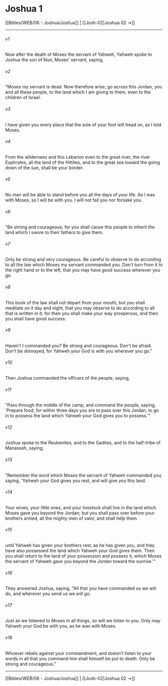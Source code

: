 # Joshua 1

[[Bibles/WEB/06 - Joshua/Joshua]] | [[Josh-02|Joshua 02 →]]
***



###### v1 
Now after the death of Moses the servant of Yahweh, Yahweh spoke to Joshua the son of Nun, Moses' servant, saying, 

###### v2 
"Moses my servant is dead. Now therefore arise, go across this Jordan, you and all these people, to the land which I am giving to them, even to the children of Israel. 

###### v3 
I have given you every place that the sole of your foot will tread on, as I told Moses. 

###### v4 
From the wilderness and this Lebanon even to the great river, the river Euphrates, all the land of the Hittites, and to the great sea toward the going down of the sun, shall be your border. 

###### v5 
No man will be able to stand before you all the days of your life. As I was with Moses, so I will be with you. I will not fail you nor forsake you. 

###### v6 
"Be strong and courageous; for you shall cause this people to inherit the land which I swore to their fathers to give them. 

###### v7 
Only be strong and very courageous. Be careful to observe to do according to all the law which Moses my servant commanded you. Don't turn from it to the right hand or to the left, that you may have good success wherever you go. 

###### v8 
This book of the law shall not depart from your mouth, but you shall meditate on it day and night, that you may observe to do according to all that is written in it; for then you shall make your way prosperous, and then you shall have good success. 

###### v9 
Haven't I commanded you? Be strong and courageous. Don't be afraid. Don't be dismayed, for Yahweh your God is with you wherever you go." 

###### v10 
Then Joshua commanded the officers of the people, saying, 

###### v11 
"Pass through the middle of the camp, and command the people, saying, 'Prepare food; for within three days you are to pass over this Jordan, to go in to possess the land which Yahweh your God gives you to possess.'" 

###### v12 
Joshua spoke to the Reubenites, and to the Gadites, and to the half-tribe of Manasseh, saying, 

###### v13 
"Remember the word which Moses the servant of Yahweh commanded you, saying, 'Yahweh your God gives you rest, and will give you this land. 

###### v14 
Your wives, your little ones, and your livestock shall live in the land which Moses gave you beyond the Jordan; but you shall pass over before your brothers armed, all the mighty men of valor, and shall help them 

###### v15 
until Yahweh has given your brothers rest, as he has given you, and they have also possessed the land which Yahweh your God gives them. Then you shall return to the land of your possession and possess it, which Moses the servant of Yahweh gave you beyond the Jordan toward the sunrise.'" 

###### v16 
They answered Joshua, saying, "All that you have commanded us we will do, and wherever you send us we will go. 

###### v17 
Just as we listened to Moses in all things, so will we listen to you. Only may Yahweh your God be with you, as he was with Moses. 

###### v18 
Whoever rebels against your commandment, and doesn't listen to your words in all that you command him shall himself be put to death. Only be strong and courageous."

***
[[Bibles/WEB/06 - Joshua/Joshua]] | [[Josh-02|Joshua 02 →]]
